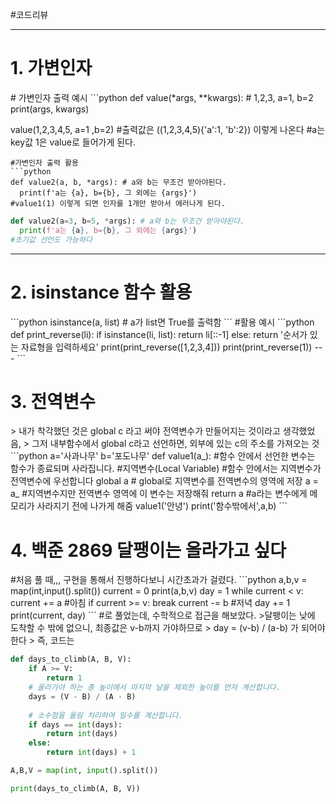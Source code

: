 #코드리뷰


---
<h1>1. 가변인자 </h1>
# 가변인자 출력 예시
```python
def value(*args, **kwargs): # 1,2,3, a=1, b=2
  print(args, kwargs)

value(1,2,3,4,5, a=1 ,b=2)
#출력값은 ((1,2,3,4,5){'a':1, 'b':2}) 이렇게 나온다
#a는 key값 1은 value로 들어가게 된다.
```
#가변인자 출력 활용
```python
def value2(a, b, *args): # a와 b는 무조건 받아야된다.
  print(f'a는 {a}, b={b}, 그 외에는 {args}')
#value1(1) 이렇게 되면 인자를 1개만 받아서 에러나게 된다.
```
```python
def value2(a=3, b=5, *args): # a와 b는 무조건 받아야된다.
  print(f'a는 {a}, b={b}, 그 외에는 {args}')
#초기값 선언도 가능하다
```
---
<h1>2. isinstance 함수 활용</h1>
```python
isinstance(a, list) # a가 list면 True를 출력함
```
#활용 예시
```python
def print_reverse(li):
  if isinstance(li, list):
    return li[::-1]
  else:
    return '순서가 있는 자료형을 입력하세요'
print(print_reverse([1,2,3,4]))
print(print_reverse(1))
---
```
<h1>3. 전역변수</h1>
> 내가 착각했던 것은 global c 라고 써야 전역변수가 만들어지는 것이라고 생각했었음,
> 그저 내부함수에서 global c라고 선언하면, 외부에 있는 c의 주소를 가져오는 것
```python
a='사과나무'
b='포도나무'
def value1(a_):
	#함수 안에서 선언한 변수는 함수가 종료되며 사라집니다.
	#지역변수(Local Variable)
	#함수 안에서는 지역변수가 전역변수에 우선합니다
	global a  # global로 지역변수를 전역변수의 영역에 저장
	a = a_ #지역변수지만 전역변수 영역에 이 변수는 저장해줘
	return a #a라는 변수에게 메모리가 사라지기 전에 나가게 해줌
value1('안녕')
print('함수밖에서',a,b)
```
<h1>4. 백준 2869 달팽이는 올라가고 싶다</h1>
#처음 풀 때,,, 구현을 통해서 진행하다보니 시간초과가 걸렸다.
```python
a,b,v = map(int,input().split())
current = 0
print(a,b,v)
day = 1
while current < v:
    current += a #아침
    if current >= v:
        break
    current -= b #저녁
    day += 1
    print(current, day)
  ```
  #로 풀었는데, 수학적으로 접근을 해보았다.
  >달팽이는 낮에 도착할 수 밖에 없으니, 최종값은 v-b까지 가야하므로
  > day = (v-b) / (a-b) 가 되어야한다
  > 즉, 코드는

```python
def days_to_climb(A, B, V):
    if A >= V:
        return 1
    # 올라가야 하는 총 높이에서 마지막 날을 제외한 높이를 먼저 계산합니다.
    days = (V - B) / (A - B)
    
    # 소수점을 올림 처리하여 일수를 계산합니다.
    if days == int(days):
        return int(days)
    else:
        return int(days) + 1

A,B,V = map(int, input().split())

print(days_to_climb(A, B, V)) 
```


